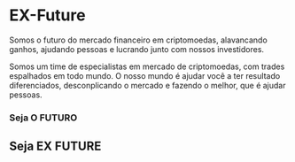 # EX-Future

Somos  o futuro do mercado financeiro em criptomoedas, alavancando ganhos, ajudando pessoas e lucrando junto com nossos investidores.

Somos um time de especialistas em mercado de criptomoedas, com trades espalhados em todo mundo.
O nosso mundo é ajudar você a ter resultado diferenciados, desconplicando o mercado e fazendo o melhor, que é ajudar pessoas.
<h3>Seja O FUTURO</h3>
<h2>Seja EX FUTURE</h2>
